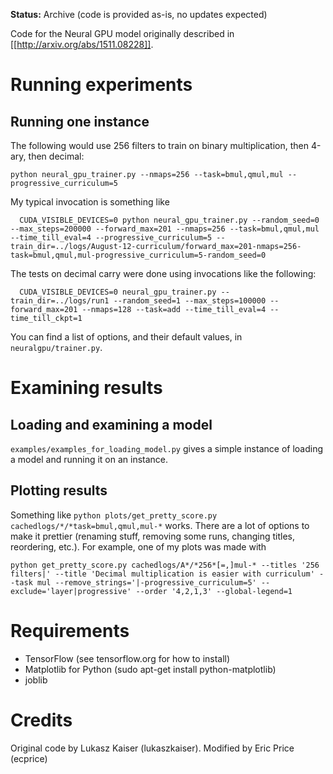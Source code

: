 **Status:** Archive (code is provided as-is, no updates expected)

Code for the Neural GPU model originally described in
[[http://arxiv.org/abs/1511.08228]].


Running experiments
===================

Running one instance
--------------------

The following would use 256 filters to train on binary multiplication,
then 4-ary, then decimal:
```
python neural_gpu_trainer.py --nmaps=256 --task=bmul,qmul,mul --progressive_curriculum=5
```

My typical invocation is something like

```
  CUDA_VISIBLE_DEVICES=0 python neural_gpu_trainer.py --random_seed=0 --max_steps=200000 --forward_max=201 --nmaps=256 --task=bmul,qmul,mul --time_till_eval=4 --progressive_curriculum=5 --train_dir=../logs/August-12-curriculum/forward_max=201-nmaps=256-task=bmul,qmul,mul-progressive_curriculum=5-random_seed=0
```

The tests on decimal carry were done using invocations like the following:
```
  CUDA_VISIBLE_DEVICES=0 neural_gpu_trainer.py --train_dir=../logs/run1 --random_seed=1 --max_steps=100000 --forward_max=201 --nmaps=128 --task=add --time_till_eval=4 --time_till_ckpt=1
```

You can find a list of options, and their default values, in `neuralgpu/trainer.py`.

Examining results
=================

Loading and examining a model
-----------------------------

`examples/examples_for_loading_model.py` gives a simple instance of loading a
model and running it on an instance.

Plotting results
----------------

Something like `python plots/get_pretty_score.py cachedlogs/*/*task=bmul,qmul,mul-*` works.  There are a lot of options to make it prettier (renaming stuff, removing some runs, changing titles, reordering, etc.).  For example, one of my plots was made with

```
python get_pretty_score.py cachedlogs/A*/*256*[=,]mul-* --titles '256 filters|' --title 'Decimal multiplication is easier with curriculum' --task mul --remove_strings='|-progressive_curriculum=5' --exclude='layer|progressive' --order '4,2,1,3' --global-legend=1
```

Requirements
============

* TensorFlow (see tensorflow.org for how to install)
* Matplotlib for Python (sudo apt-get install python-matplotlib)
* joblib

Credits
=======

Original code by Lukasz Kaiser (lukaszkaiser).  Modified by Eric Price
(ecprice)
